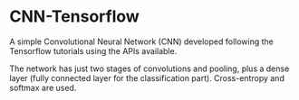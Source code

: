 # CNN-Tensorflow

A simple Convolutional Neural Network (CNN) developed following the Tensorflow tutorials using the APIs available.

The network has just two stages of convolutions and pooling, plus a dense layer (fully connected layer for the classification part). Cross-entropy and softmax are used.
